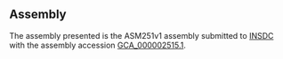 

Assembly
--------

The assembly presented is the ASM251v1 assembly submitted to
[INSDC](http://www.insdc.org) with the assembly accession
[GCA\_000002515.1](http://www.ebi.ac.uk/ena/data/view/GCA_000002515.1).
